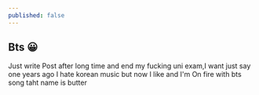```yaml
---
published: false
---
```

## Bts 😀

Just write Post after long time and end my fucking uni exam,I want just say
one years ago I hate korean music but now I like and I'm On fire with bts song taht name is butter
